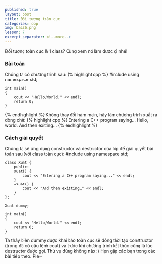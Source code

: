 ```yaml
---
published: true
layout: post
title: Đối tượng toàn cục
categories: oop
img: bai26.png
lesson: 7
excerpt_separator: <!--more-->
---
```

Đối tượng toàn cục là 1 class? Cùng xem nó làm được gì nhé! <!--more-->
### Bài toán
Chúng ta có chương trình sau:
{% highlight cpp %}
    #include <iostream>
    using namespace std;
     
    int main()
    {
    	cout << "Hello,World." << endl;
    	return 0;
    }
{% endhighlight %}
Không thay đổi hàm main, hãy làm chương trình xuất ra dòng chữ:
{% highlight cpp %}
	Entering a C++ program saying...
	Hello, world.
	And then exitting…
{% endhighlight %}
### Cách giải quyết
Chúng ta sẽ ứng dụng constructor và destructor của lớp để giải quyết bài toán sau (với class toàn cục):
    #include <iostream>
    using namespace std;
     
    class Xuat {
    	public:
    	Xuat() {
    		cout << "Entering a C++ program saying..." << endl;
    	}
    	~Xuat() {
    		cout << "And then exitting…" << endl;
    	}
    };
     
    Xuat dummy;
     
    int main()
    {
    	cout << "Hello,World." << endl;
    	return 0;
    }
Ta thấy biến dummy được khai báo toàn cục sẽ đồng thời tạo constructor (trong đó có câu lệnh cout) và trước khi chương trình kết thúc cũng là lúc destructor được gọi. Thú vụ đúng không nào :) Hẹn gặp các bạn trong các bài tiếp theo. Pie~